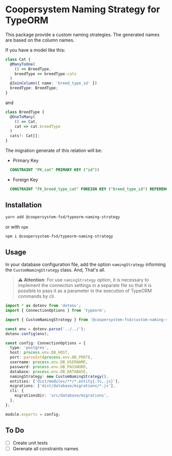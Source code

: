 # Coopersystem Naming Strategy for TypeORM

This package provide a custom naming strategies. The generated names are based on the column names.

If you have a model like this:

```ts
class Cat {
  @ManyToOne(
    () => BreedType,
    breedType => breedType.cats
  )
  @JoinColumn({ name: 'breed_type_id' })
  breedType: BreedType;
}
```

and

```ts
class BreedType {
  @OneToMany(
    () => Cat,
    cat => cat.breedType
  )
  cats?: Cat[];
}
```

The migration generate of this relation will be:

- Primary Key

```sql
  CONSTRAINT "PK_cat" PRIMARY KEY ("id"))
```

- Foreign Key

```sql
  CONSTRAINT "FK_breed_type_cat" FOREIGN KEY ("breed_type_id") REFERENCES "breed_type"("id")
```

## Installation

```sh
yarn add @coopersystem-fsd/typeorm-naming-strategy
```

or with `npm`

```sh
npm i @coopersystem-fsd/typeorm-naming-strategy
```

## Usage

In your database configuration file, add the option `namingStrategy` informing the `CustomNamingStrategy` class. And, That's all.

> :warning: **Attention**: For use `namingStrategy` option, it is necessary to implement the connection settings in a separate file so that it is possible to pass it as a parameter in the execution of TypeORM commands by cli.

```ts
import * as dotenv from 'dotenv';
import { ConnectionOptions } from 'typeorm';

import { CustomNamingStrategy } from '@coopersystem-fsd/custom-naming-strategy';

const env = dotenv.parse('../../');
dotenv.config(env);

const config: ConnectionOptions = {
  type: 'postgres',
  host: process.env.DB_HOST,
  port: parseInt(process.env.DB_PORT),
  username: process.env.DB_USERNAME,
  password: process.env.DB_PASSWORD,
  database: process.env.DB_DATABASE,
  namingStrategy: new CustomNamingStrategy(),
  entities: ['dist/modules/**/*.entity{.ts,.js}'],
  migrations: ['dist/database/migrations/*.js'],
  cli: {
    migrationsDir: 'src/database/migrations',
  },
};

module.exports = config;
```

## To Do

- [ ] Create unit tests
- [ ] Gerenate all constraints names
